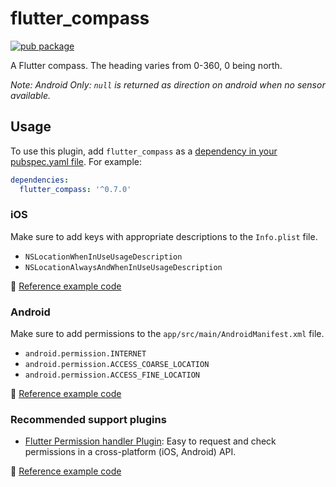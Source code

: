 # flutter_compass

[![pub package](https://img.shields.io/pub/v/flutter_compass.svg)](https://pub.dartlang.org/packages/flutter_compass)

A Flutter compass. The heading varies from 0-360, 0 being north.


_Note:_
_Android Only: `null` is returned as direction on android when no sensor available._

## Usage

To use this plugin, add `flutter_compass` as a [dependency in your pubspec.yaml file](https://flutter.io/platform-plugins/). For example:

```yaml
dependencies:
  flutter_compass: '^0.7.0'
```

### iOS
Make sure to add keys with appropriate descriptions to the `Info.plist` file.

* `NSLocationWhenInUseUsageDescription`
* `NSLocationAlwaysAndWhenInUseUsageDescription`

:memo: [Reference example code](https://github.com/hemanthrajv/flutter_compass/blob/89dccd39a32af970322b237e574d2e6fa3454568/example/ios/Runner/Info.plist#L27-L30)

### Android
Make sure to add permissions to the `app/src/main/AndroidManifest.xml` file.

* `android.permission.INTERNET`
* `android.permission.ACCESS_COARSE_LOCATION`
* `android.permission.ACCESS_FINE_LOCATION`

:memo: [Reference example code](https://github.com/hemanthrajv/flutter_compass/blob/89dccd39a32af970322b237e574d2e6fa3454568/example/android/app/src/main/AndroidManifest.xml#L4-L10)

### Recommended support plugins

* [Flutter Permission handler Plugin](https://github.com/Baseflow/flutter-permission-handler): Easy to request and check permissions in a cross-platform (iOS, Android) API.

:memo: [Reference example code](https://github.com/hemanthrajv/flutter_compass/blob/89dccd39a32af970322b237e574d2e6fa3454568/example/pubspec.yaml#L12)
